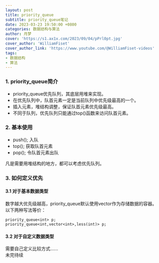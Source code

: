 ```yaml
---
layout: post
title: priority_queue
subtitle: priority_queue笔记
date: 2023-03-23 19:50:00 +0800
categories: 数据结构与算法
author: 月梦
cover: 'https://s1.ax1x.com/2023/09/04/pPrl0pt.jpg'
cover_author: 'WilliamFiset'
cover_author_link: 'https://www.youtube.com/@WilliamFiset-videos'
tags:
- 数据结构
- 算法
---
```


### 1. priority_queue简介
- priority_queue优先队列，其底层用堆来实现。  
- 在优先队列中，队首元素一定是当前队列中优先级最高的一个。  
- 插入元素，堆结构调整，保证队首元素优先级最高。  
- 不同于队列，优先队列只能通过top()函数来访问队首元素。  

### 2. 基本使用
- push(); 入队  
- top(); 获取队首元素  
- pop(); 令队首元素出队  

凡是需要用堆结构的地方，都可以考虑优先队列。  
### 3. 如何定义优先
#### 3.1 对于基本数据类型
数字越大优先级越高，priority_queue默认使用vector作为存储数据的容器。  
以下两种写法等价：  
```
priority_queue<int> p;
priority_queue<int,vector<int>,less(int)> p;
```
#### 3.2 对于自定义数据类型
需要自己定义比较方式......  
未完待续
